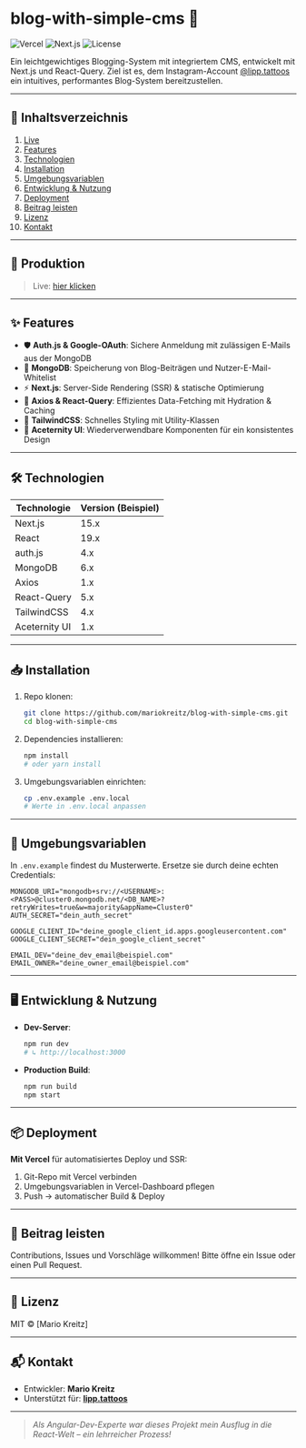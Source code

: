 # blog-with-simple-cms 🌟

![Vercel](https://img.shields.io/badge/Deployed%20on-Vercel-000000?style=for-the-badge&logo=vercel)
![Next.js](https://img.shields.io/badge/Framework-Next.js-000000?style=for-the-badge&logo=next.js)
![License](https://img.shields.io/badge/License-MIT-blue.svg?style=flat)

Ein leichtgewichtiges Blogging-System mit integriertem CMS, entwickelt mit Next.js und React-Query. Ziel ist es, dem Instagram-Account [@lipp.tattoos](https://www.instagram.com/lipp.tattoos/) ein intuitives, performantes Blog-System bereitzustellen.

---

## 📖 Inhaltsverzeichnis

1. [Live](#produktion)
2. [Features](#features)
3. [Technologien](#technologien)
4. [Installation](#installation)
5. [Umgebungsvariablen](#umgebungsvariablen)
6. [Entwicklung & Nutzung](#entwicklung--nutzung)
7. [Deployment](#deployment)
8. [Beitrag leisten](#beitrag-leisten)
9. [Lizenz](#lizenz)
10. [Kontakt](#kontakt)

---

## 🚀 Produktion

> Live: [hier klicken](https://lipptattoos.vercel.app/)

---

## ✨ Features

- 🛡 **Auth.js & Google-OAuth**: Sichere Anmeldung mit zulässigen E-Mails aus der MongoDB
- 📂 **MongoDB**: Speicherung von Blog-Beiträgen und Nutzer-E-Mail-Whitelist
- ⚡ **Next.js**: Server-Side Rendering (SSR) & statische Optimierung
- 🔄 **Axios & React-Query**: Effizientes Data-Fetching mit Hydration & Caching
- 🎨 **TailwindCSS**: Schnelles Styling mit Utility-Klassen
- 🔧 **Aceternity UI**: Wiederverwendbare Komponenten für ein konsistentes Design

---

## 🛠 Technologien

| Technologie       | Version (Beispiel) |
| ----------------- | ------------------ |
| Next.js           | 15.x               |
| React             | 19.x               |
| auth.js           | 4.x                |
| MongoDB           | 6.x                |
| Axios             | 1.x                |
| React-Query       | 5.x                |
| TailwindCSS       | 4.x                |
| Aceternity UI     | 1.x                |

---

## 📥 Installation

1. Repo klonen:
   ```bash
   git clone https://github.com/mariokreitz/blog-with-simple-cms.git
   cd blog-with-simple-cms
   ```
2. Dependencies installieren:
   ```bash
   npm install
   # oder yarn install
   ```
3. Umgebungsvariablen einrichten:
   ```bash
   cp .env.example .env.local
   # Werte in .env.local anpassen
   ```

---

## 🔑 Umgebungsvariablen

In `.env.example` findest du Musterwerte. Ersetze sie durch deine echten Credentials:

```env
MONGODB_URI="mongodb+srv://<USERNAME>:<PASS>@cluster0.mongodb.net/<DB_NAME>?retryWrites=true&w=majority&appName=Cluster0"
AUTH_SECRET="dein_auth_secret"

GOOGLE_CLIENT_ID="deine_google_client_id.apps.googleusercontent.com"
GOOGLE_CLIENT_SECRET="dein_google_client_secret"

EMAIL_DEV="deine_dev_email@beispiel.com"
EMAIL_OWNER="deine_owner_email@beispiel.com"
```

---

## 🖥 Entwicklung & Nutzung

- **Dev-Server**:
  ```bash
  npm run dev
  # ↳ http://localhost:3000
  ```
- **Production Build**:
  ```bash
  npm run build
  npm start
  ```

---

## 📦 Deployment

**Mit Vercel** für automatisiertes Deploy und SSR:

1. Git-Repo mit Vercel verbinden
2. Umgebungsvariablen in Vercel-Dashboard pflegen
3. Push → automatischer Build & Deploy

---

## 🤝 Beitrag leisten

Contributions, Issues und Vorschläge willkommen! Bitte öffne ein Issue oder einen Pull Request.

---

## 📄 Lizenz

MIT © [Mario Kreitz]

---

## 📬 Kontakt

- Entwickler: **Mario Kreitz**
- Unterstützt für: **[lipp.tattoos](https://www.instagram.com/lipp.tattoos/)**

---

> _Als Angular-Dev-Experte war dieses Projekt mein Ausflug in die React-Welt – ein lehrreicher Prozess!_
